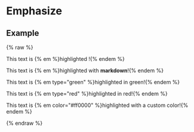 # Emphasize

## Example

{% raw %}

This text is {% em %}highlighted !{% endem %}

This text is {% em %}highlighted with **markdown**!{% endem %}

This text is {% em type="green" %}highlighted in green!{% endem %}

This text is {% em type="red" %}highlighted in red!{% endem %}

This text is {% em color="#ff0000" %}highlighted with a custom color!{% endem %}

{% endraw %}
